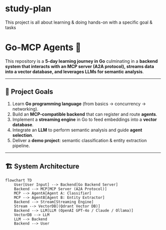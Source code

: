 # study-plan
This project is all about learning &amp; doing hands-on with a specific goal &amp; tasks

# Go-MCP Agents 🚀

This repository is a **5-day learning journey in Go** culminating in a **backend system that interacts with an MCP server (A2A protocol), streams data into a vector database, and leverages LLMs for semantic analysis**.

---

## 📌 Project Goals
1. Learn **Go programming language** (from basics → concurrency → networking).
2. Build an **MCP-compatible backend** that can register and route **agents**.
3. Implement a **streaming engine** in Go to feed embeddings into a **vector database**.
4. Integrate an **LLM** to perform semantic analysis and guide **agent selection**.
5. Deliver a **demo project**: semantic classification & entity extraction pipeline.

---

## 🏗️ System Architecture

```mermaid
flowchart TD
    User[User Input] --> Backend[Go Backend Server]
    Backend --> MCP[MCP Server (A2A Protocol)]
    MCP --> AgentA[Agent A: Classifier]
    MCP --> AgentB[Agent B: Entity Extractor]
    Backend --> Stream[Streaming Engine]
    Stream --> VectorDB[(Qdrant Vector DB)]
    Backend --> LLM[LLM (OpenAI GPT-4o / Claude / Ollama)]
    VectorDB --> LLM
    LLM --> Backend
    Backend --> User
